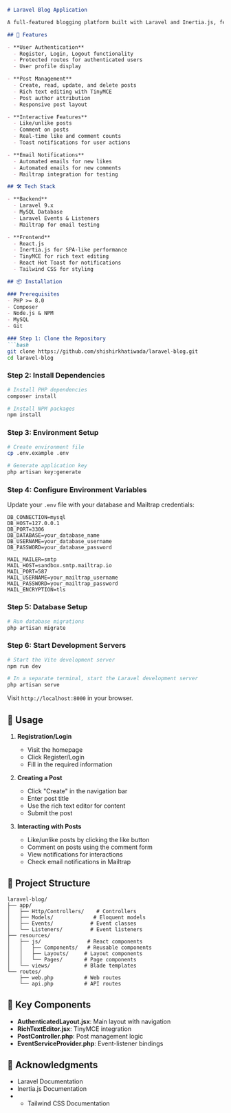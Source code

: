 ```markdown:README.md
# Laravel Blog Application

A full-featured blogging platform built with Laravel and Inertia.js, featuring user authentication, post creation with rich text editing, comments, likes, and real-time notifications.

## 🚀 Features

- **User Authentication**
  - Register, Login, Logout functionality
  - Protected routes for authenticated users
  - User profile display

- **Post Management**
  - Create, read, update, and delete posts
  - Rich text editing with TinyMCE
  - Post author attribution
  - Responsive post layout

- **Interactive Features**
  - Like/unlike posts
  - Comment on posts
  - Real-time like and comment counts
  - Toast notifications for user actions

- **Email Notifications**
  - Automated emails for new likes
  - Automated emails for new comments
  - Mailtrap integration for testing

## 🛠️ Tech Stack

- **Backend**
  - Laravel 9.x
  - MySQL Database
  - Laravel Events & Listeners
  - Mailtrap for email testing

- **Frontend**
  - React.js
  - Inertia.js for SPA-like performance
  - TinyMCE for rich text editing
  - React Hot Toast for notifications
  - Tailwind CSS for styling

## 📦 Installation

### Prerequisites
- PHP >= 8.0
- Composer
- Node.js & NPM
- MySQL
- Git

### Step 1: Clone the Repository
```bash
git clone https://github.com/shishirkhatiwada/laravel-blog.git
cd laravel-blog
```

### Step 2: Install Dependencies
```bash
# Install PHP dependencies
composer install

# Install NPM packages
npm install
```

### Step 3: Environment Setup
```bash
# Create environment file
cp .env.example .env

# Generate application key
php artisan key:generate
```

### Step 4: Configure Environment Variables
Update your `.env` file with your database and Mailtrap credentials:
```env
DB_CONNECTION=mysql
DB_HOST=127.0.0.1
DB_PORT=3306
DB_DATABASE=your_database_name
DB_USERNAME=your_database_username
DB_PASSWORD=your_database_password

MAIL_MAILER=smtp
MAIL_HOST=sandbox.smtp.mailtrap.io
MAIL_PORT=587
MAIL_USERNAME=your_mailtrap_username
MAIL_PASSWORD=your_mailtrap_password
MAIL_ENCRYPTION=tls
```

### Step 5: Database Setup
```bash
# Run database migrations
php artisan migrate
```

### Step 6: Start Development Servers
```bash
# Start the Vite development server
npm run dev

# In a separate terminal, start the Laravel development server
php artisan serve
```

Visit `http://localhost:8000` in your browser.

## 🎯 Usage

1. **Registration/Login**
   - Visit the homepage
   - Click Register/Login
   - Fill in the required information

2. **Creating a Post**
   - Click "Create" in the navigation bar
   - Enter post title
   - Use the rich text editor for content
   - Submit the post

3. **Interacting with Posts**
   - Like/unlike posts by clicking the like button
   - Comment on posts using the comment form
   - View notifications for interactions
   - Check email notifications in Mailtrap

## 📁 Project Structure

```
laravel-blog/
├── app/
│   ├── Http/Controllers/    # Controllers
│   ├── Models/             # Eloquent models
│   ├── Events/            # Event classes
│   └── Listeners/         # Event listeners
├── resources/
│   ├── js/               # React components
│   │   ├── Components/   # Reusable components
│   │   ├── Layouts/     # Layout components
│   │   └── Pages/       # Page components
│   └── views/           # Blade templates
└── routes/
    ├── web.php          # Web routes
    └── api.php          # API routes
```

## 🔧 Key Components

- **AuthenticatedLayout.jsx**: Main layout with navigation
- **RichTextEditor.jsx**: TinyMCE integration
- **PostController.php**: Post management logic
- **EventServiceProvider.php**: Event-listener bindings
## 🙏 Acknowledgments

- Laravel Documentation
- Inertia.js Documentation
- - Tailwind CSS Documentation
